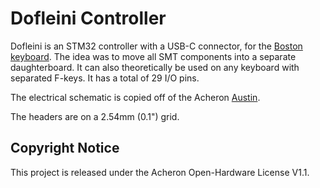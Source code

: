 # Dofleini Controller

Dofleini is an STM32 controller with a USB-C connector, for the [Boston keyboard](https://github.com/bluepylons/Boston). The idea was to move all SMT components into a separate daughterboard. It can also theoretically be used on any keyboard with separated F-keys. It has a total of 29 I/O pins.

The electrical schematic is copied off of the Acheron [Austin](https://github.com/Gondolindrim/Austin). 

The headers are on a 2.54mm (0.1") grid.

## Copyright Notice

This project is released under the Acheron Open-Hardware License V1.1. 